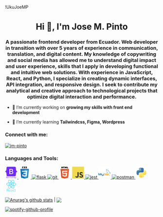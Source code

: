 !UkuJoeMP
<h1 align="center">Hi 👋, I'm Jose M. Pinto</h1>
<h3 align="center">A passionate frontend developer from Ecuador. Web developer in transition with over 5 years of experience in communication, translation, and digital content. My knowledge of copywriting and social media has allowed me to understand digital impact and user experience, skills that I apply in developing functional and intuitive web solutions. With experience in JavaScript, React, and Python, I specialize in creating dynamic interfaces, API integration, and responsive design. I seek to contribute my analytical and creative approach to technological projects that optimize digital interaction and performance.</h3>

- 🔭 I’m currently working on **growing my skills with front end development**

- 🌱 I’m currently learning **Tailwindcss, Figma, Wordpress**

<h3 align="left">Connect with me:</h3>
<p align="left">
<a href="https://linkedin.com/in/jm-pinto" target="blank"><img align="center" src="https://raw.githubusercontent.com/rahuldkjain/github-profile-readme-generator/master/src/images/icons/Social/linked-in-alt.svg" alt="jm-pinto" height="30" width="40" /></a>
</p>

<h3 align="left">Languages and Tools:</h3>
<p align="left"> <a href="https://getbootstrap.com" target="_blank" rel="noreferrer"> <img src="https://raw.githubusercontent.com/devicons/devicon/master/icons/bootstrap/bootstrap-plain-wordmark.svg" alt="bootstrap" width="40" height="40"/> </a> <a href="https://www.w3schools.com/css/" target="_blank" rel="noreferrer"> <img src="https://raw.githubusercontent.com/devicons/devicon/master/icons/css3/css3-original-wordmark.svg" alt="css3" width="40" height="40"/> </a> <a href="https://flask.palletsprojects.com/" target="_blank" rel="noreferrer"> <img src="https://www.vectorlogo.zone/logos/pocoo_flask/pocoo_flask-icon.svg" alt="flask" width="40" height="40"/> </a> <a href="https://git-scm.com/" target="_blank" rel="noreferrer"> <img src="https://www.vectorlogo.zone/logos/git-scm/git-scm-icon.svg" alt="git" width="40" height="40"/> </a> <a href="https://www.w3.org/html/" target="_blank" rel="noreferrer"> <img src="https://raw.githubusercontent.com/devicons/devicon/master/icons/html5/html5-original-wordmark.svg" alt="html5" width="40" height="40"/> </a> <a href="https://developer.mozilla.org/en-US/docs/Web/JavaScript" target="_blank" rel="noreferrer"> <img src="https://raw.githubusercontent.com/devicons/devicon/master/icons/javascript/javascript-original.svg" alt="javascript" width="40" height="40"/> </a> <a href="https://jestjs.io" target="_blank" rel="noreferrer"> <img src="https://www.vectorlogo.zone/logos/jestjsio/jestjsio-icon.svg" alt="jest" width="40" height="40"/> </a> <a href="https://www.mysql.com/" target="_blank" rel="noreferrer"> <img src="https://raw.githubusercontent.com/devicons/devicon/master/icons/mysql/mysql-original-wordmark.svg" alt="mysql" width="40" height="40"/> </a> <a href="https://postman.com" target="_blank" rel="noreferrer"> <img src="https://www.vectorlogo.zone/logos/getpostman/getpostman-icon.svg" alt="postman" width="40" height="40"/> </a> <a href="https://www.python.org" target="_blank" rel="noreferrer"> <img src="https://raw.githubusercontent.com/devicons/devicon/master/icons/python/python-original.svg" alt="python" width="40" height="40"/> </a> <a href="https://reactjs.org/" target="_blank" rel="noreferrer"> <img src="https://raw.githubusercontent.com/devicons/devicon/master/icons/react/react-original-wordmark.svg" alt="react" width="40" height="40"/> </a> </p>

<a href="https://github.com/UkuJoeMP/github-readme-stats"><img align="center" src="https://github-readme-stats.vercel.app/api?username=ukujoemp&show_icons=true&include_all_commits=true&theme=buefy&hide_border=true" alt="Anurag's github stats" /></a> | <a href="https://github.com/UkuJoeMP/github-readme-stats"><img align="center" src="https://github-readme-stats.vercel.app/api/top-langs/?username=ukujoemp&layout=compact&theme=buefy&hide_border=true" /></a>

[![spotify-github-profile](https://spotify-github-profile.kittinanx.com/api/view?uid=mrzeusmp&cover_image=true&theme=default&show_offline=false&background_color=121212&interchange=false)](https://github.com/kittinan/spotify-github-profile)

